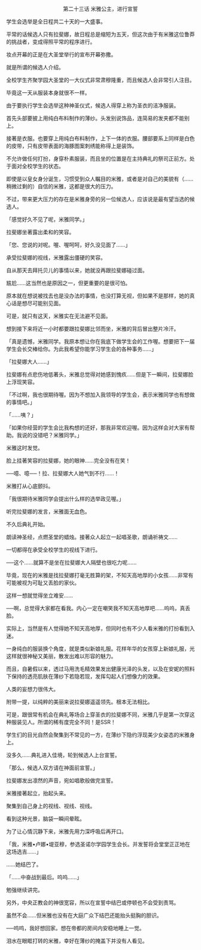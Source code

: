 <p align="center">第二十三话 米雅公主，进行宣誓</p>

学生会选举是全日程共二十天的一大盛事。

平常的话候选人只有拉斐娜，故日程总是缩短为五天，但这次由于有米雅这位鲁莽的挑战者，变成得照平常的程序进行。

妆点开幕的正是在大圣堂举行的宣布开幕弥撒。

就是所谓的候选人介绍。

全校学生齐聚学园大圣堂的一大仪式非常肃穆隆重，而且候选人会非常引人注目。

毕竟这一天从服装本身就很不一样。

由于要执行学生会选举这种神圣仪式，候选人得穿上称为圣衣的洁净服装。

首先头部要披上用纯白布料制作的薄纱。头发别说饰品，连简易的发夹都不能别上。

接著是衣服。也要穿上用纯白布料制作，上下一体的衣服。腰部要系上同样是白色的皮带，只有皮带表面的海豚图案刺绣能称得上是装饰。

不允许做任何打扮，身穿朴素服装，而且坐的位置是在主持典礼的祭司正前方。处于面对全校学生的状态。

即使是以皇女身分诞生，习惯受到众人瞩目的米雅，或者是对自己的美貌有（……稍微过剩的）自信的米雅，这都是很大的压力。

不过，带来更大压力的存在是米雅身旁的另一位候选人，应该说是最有望当选的候选人。

「感觉好久不见了呢，米雅同学。」

拉斐娜坐著露出柔和的笑容。

「您、您说的对呢。喔、喔呵呵，好久没见面了……」

承受拉斐娜的视线，米雅露出僵硬的笑容。

自从那天去拜托贝儿的事情以来，她就没再跟拉斐娜碰过面。

尴尬……这当然也是原因之一，但更重要的是很可怕。

原本就在想说被找去也是没办法的事情，也没打算无视，但如果不是那样，她的真心话是想尽可能别见面。

可是，就只有这天，米雅实在无法避不见面。

想到接下来将近一小时都要跟拉斐娜比邻而坐，米雅的背后冒出整片冷汗。

「真是遗憾，米雅同学。我原本想让你在我底下做学生会的工作喔。想要把下一届学生会长交棒给你。为此我希望你能学习学生会的各种事务……」

「拉斐娜大人……」

拉斐娜有点悲伤地低著头，米雅总觉得对她感到愧疚……但是下一瞬间，拉斐娜脸上浮现笑容。

「不过啊，我也很期待喔。因为不想加入我领导的学生会，表示米雅同学也有想做的事情吧。」

「……咦？」

「如果你经营的学生会比我构想的还好，那我非常欢迎喔。因为这样会对大家有帮助。我说的没错吧？米雅同学。」

米雅这时发觉。

脸上挂著笑容的拉斐娜，她的眼神……完全没有在笑！

──噫、噫──！拉、拉斐娜大人她气到不行……！

米雅打从心底颤抖。

「我很期待米雅同学会提出什么样的选举政见喔。」

听完拉斐娜的发言，米雅面无血色。

不久后典礼开始。

朗读神圣经，点燃圣堂的蜡烛。接著众人起立一起唱圣歌，朗诵祈祷文……

一切都得在承受全校学生的视线下进行。

──这个……就算不是坐在拉斐娜大人隔壁也很吃力呢……

毕竟，现在的米雅是找拉斐娜打毫无胜算的架，不知天高地厚的小女孩……非常有可能被视为可耻又丢脸的家伙。

这样一想就觉得坐立难安……

──啊，总觉得大家都在看我。内心一定在嘲笑我不知天高地厚吧……呜呜，真丢脸。

实际上，当然是有人觉得她不知天高地厚，但同时也有不少人看米雅的打扮看到入迷。

一身纯白的服装换个角度，就是类似新娘礼服。花样年华的女孩穿上新娘礼服，光这样就很神秘又美丽，散发出难以形容的魅力。

而且，自暑假以来，透过马用洗毛精效果发出健康光泽的头发，以及在安妮的照料下保持的透亮肌肤在薄纱下若隐若现，发挥勾起人们想像力的效果。

人类的妄想力很伟大。

附带一提，以纯粹的美丽来说拉斐娜遥遥领先。根本无法相比。

可是，跟很常有机会在典礼等场合上穿圣衣的拉斐娜不同，米雅几乎是第一次穿这种服装见人。所谓的稀有度完全不同！是SSR！

学生们的目光自然会聚集到不常见的一方，在薄纱下隐约浮现美少女姿态的米雅身上。

没多久……典礼进入佳境，轮到候选人上台宣誓。

「那么，候选人双方请在神面前宣誓。」

拉斐娜发出凛然的声音，宛如唱歌般做完宣誓。

米雅接著起立，抬起头来。

聚集到自己身上的视线、视线、视线。

看到这种光景，脑袋一瞬间晕眩。

为了让心情沉静下来，米雅先用力深呼吸后再开口。

「我，米雅•卢娜•堤亚穆，参选圣诺尔学园学生会长。并发誓将会堂堂正正地在这场选吉……」

……她结巴了。

「……中奋战到最后。呜呜……」

勉强继续讲完。

另外，中央正教会的神很宽容，所以在宣誓中结巴或停顿也不会受到责骂。

虽然不会……但米雅也没有在大庭广众下结巴还能抬头挺胸的胆识。

──呜呜，我好想回家。想在帝都的房间内安稳地睡上一觉。

泪水在眼眶打转的米雅，幸好在薄纱的掩盖下并没有人看见。

